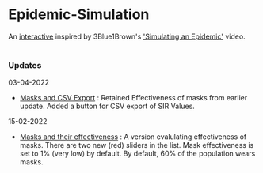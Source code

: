 # Epidemic-Simulation
An [interactive](https://prajwalsouza.github.io/Experiments/Epidemic-Simulation.html) inspired by 3Blue1Brown's ['Simulating an Epidemic'](https://www.youtube.com/watch?v=gxAaO2rsdIs) video.
<br/><br/>
 
### Updates 
03-04-2022
- [Masks and CSV Export](https://prajwalsouza.github.io/Experiments/Epidemic-Simulations/Epidemic-Simulation-Masks-and-CSV-Export.html)
: Retained Effectiveness of masks from earlier update. Added a button for CSV export of SIR Values. 

15-02-2022
- [Masks and their effectiveness](https://rawcdn.githack.com/prajwalsouza/Epidemic-Simulation/bb467b85aa39c6139135d8a6a1974d2c42f47767/Epidemic-Simulation-With-Masks.html)
: A version evalulating effectiveness of masks. There are two new (red) sliders in the list. 
Mask effectiveness is set to 1% (very low) by default.
By default, 60% of the population wears masks.


